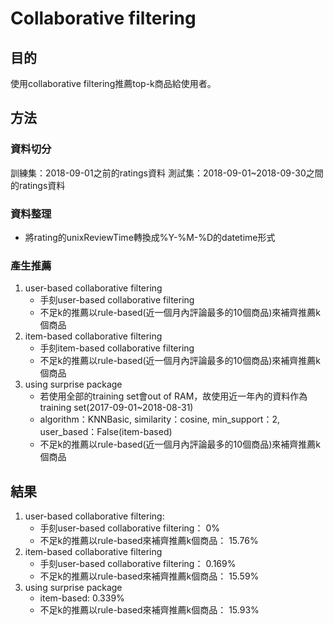 # Collaborative filtering
## 目的
使用collaborative filtering推薦top-k商品給使用者。

## 方法
### 資料切分
訓練集：2018-09-01之前的ratings資料
測試集：2018-09-01\~2018-09-30之間的ratings資料

### 資料整理
* 將rating的unixReviewTime轉換成%Y-%M-%D的datetime形式

### 產生推薦
1. user-based collaborative filtering
	* 手刻user-based collaborative filtering
	* 不足k的推薦以rule-based(近一個月內評論最多的10個商品)來補齊推薦k個商品
2. item-based collaborative filtering
	* 手刻item-based collaborative filtering
	* 不足k的推薦以rule-based(近一個月內評論最多的10個商品)來補齊推薦k個商品
3. using surprise package
	* 若使用全部的training set會out of RAM，故使用近一年內的資料作為training set(2017-09-01\~2018-08-31)
	* algorithm：KNNBasic, similarity：cosine, min_support：2, user_based：False(item-based)
	* 不足k的推薦以rule-based(近一個月內評論最多的10個商品)來補齊推薦k個商品
## 結果
1. user-based collaborative filtering: 
	* 手刻user-based collaborative filtering： 0%
	* 不足k的推薦以rule-based來補齊推薦k個商品： 15.76%
2. item-based collaborative filtering
	* 手刻user-based collaborative filtering： 0.169%
	* 不足k的推薦以rule-based來補齊推薦k個商品： 15.59%
3. using surprise package
	* item-based: 0.339%
	* 不足k的推薦以rule-based來補齊推薦k個商品： 15.93%
